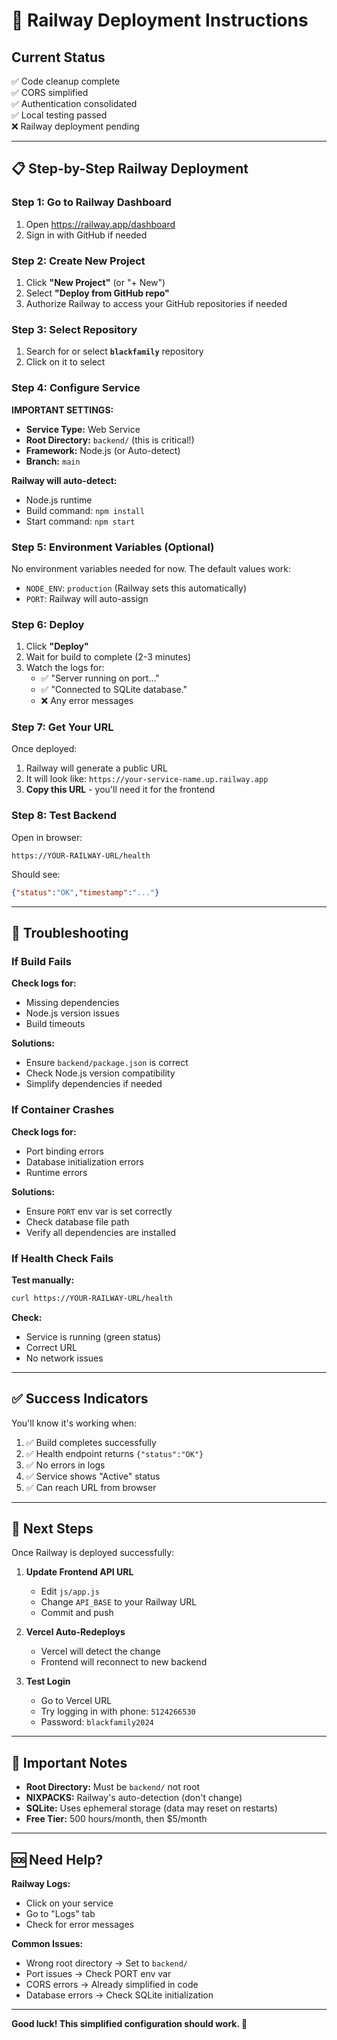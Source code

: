 # 🚂 Railway Deployment Instructions

## Current Status
✅ Code cleanup complete  
✅ CORS simplified  
✅ Authentication consolidated  
✅ Local testing passed  
❌ Railway deployment pending

---

## 📋 Step-by-Step Railway Deployment

### Step 1: Go to Railway Dashboard
1. Open https://railway.app/dashboard
2. Sign in with GitHub if needed

### Step 2: Create New Project
1. Click **"New Project"** (or "+ New")
2. Select **"Deploy from GitHub repo"**
3. Authorize Railway to access your GitHub repositories if needed

### Step 3: Select Repository
1. Search for or select **`blackfamily`** repository
2. Click on it to select

### Step 4: Configure Service
**IMPORTANT SETTINGS:**
- **Service Type:** Web Service
- **Root Directory:** `backend/` (this is critical!)
- **Framework:** Node.js (or Auto-detect)
- **Branch:** `main`

**Railway will auto-detect:**
- Node.js runtime
- Build command: `npm install`
- Start command: `npm start`

### Step 5: Environment Variables (Optional)
No environment variables needed for now. The default values work:
- `NODE_ENV`: `production` (Railway sets this automatically)
- `PORT`: Railway will auto-assign

### Step 6: Deploy
1. Click **"Deploy"**
2. Wait for build to complete (2-3 minutes)
3. Watch the logs for:
   - ✅ "Server running on port..."
   - ✅ "Connected to SQLite database."
   - ❌ Any error messages

### Step 7: Get Your URL
Once deployed:
1. Railway will generate a public URL
2. It will look like: `https://your-service-name.up.railway.app`
3. **Copy this URL** - you'll need it for the frontend

### Step 8: Test Backend
Open in browser:
```
https://YOUR-RAILWAY-URL/health
```

Should see:
```json
{"status":"OK","timestamp":"..."}
```

---

## 🔧 Troubleshooting

### If Build Fails
**Check logs for:**
- Missing dependencies
- Node.js version issues
- Build timeouts

**Solutions:**
- Ensure `backend/package.json` is correct
- Check Node.js version compatibility
- Simplify dependencies if needed

### If Container Crashes
**Check logs for:**
- Port binding errors
- Database initialization errors
- Runtime errors

**Solutions:**
- Ensure `PORT` env var is set correctly
- Check database file path
- Verify all dependencies are installed

### If Health Check Fails
**Test manually:**
```bash
curl https://YOUR-RAILWAY-URL/health
```

**Check:**
- Service is running (green status)
- Correct URL
- No network issues

---

## ✅ Success Indicators

You'll know it's working when:
1. ✅ Build completes successfully
2. ✅ Health endpoint returns `{"status":"OK"}`
3. ✅ No errors in logs
4. ✅ Service shows "Active" status
5. ✅ Can reach URL from browser

---

## 🔗 Next Steps

Once Railway is deployed successfully:

1. **Update Frontend API URL**
   - Edit `js/app.js`
   - Change `API_BASE` to your Railway URL
   - Commit and push

2. **Vercel Auto-Redeploys**
   - Vercel will detect the change
   - Frontend will reconnect to new backend

3. **Test Login**
   - Go to Vercel URL
   - Try logging in with phone: `5124266530`
   - Password: `blackfamily2024`

---

## 📝 Important Notes

- **Root Directory:** Must be `backend/` not root
- **NIXPACKS:** Railway's auto-detection (don't change)
- **SQLite:** Uses ephemeral storage (data may reset on restarts)
- **Free Tier:** 500 hours/month, then $5/month

---

## 🆘 Need Help?

**Railway Logs:**
- Click on your service
- Go to "Logs" tab
- Check for error messages

**Common Issues:**
- Wrong root directory → Set to `backend/`
- Port issues → Check PORT env var
- CORS errors → Already simplified in code
- Database errors → Check SQLite initialization

---

**Good luck! This simplified configuration should work. 🚀**

